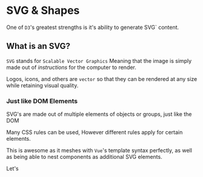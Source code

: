 # SVG & Shapes

One of `D3`'s greatest strengths is it's ability to generate SVG` content.

## What is an SVG?

`SVG` stands for `Scalable Vector Graphics` Meaning that the image is simply made out of _instructions_ for the computer to render.

Logos, icons, and others are `vector` so that they can be rendered at any size while retaining visual quality.

### Just like DOM Elements

SVG's are made out of multiple elements of objects or groups, just like the DOM

Many CSS rules can be used, However different rules apply for certain elements.

This is awesome as it meshes with `Vue`'s template syntax perfectly, as well as being able to nest components as additional SVG elements.

Let's
